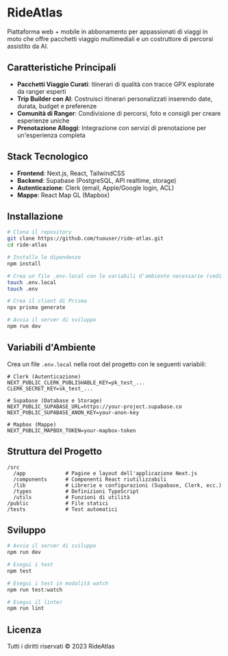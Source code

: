 # RideAtlas

Piattaforma web + mobile in abbonamento per appassionati di viaggi in moto che offre pacchetti viaggio multimediali e un costruttore di percorsi assistito da AI.

## Caratteristiche Principali

- **Pacchetti Viaggio Curati**: Itinerari di qualità con tracce GPX esplorate da ranger esperti
- **Trip Builder con AI**: Costruisci itinerari personalizzati inserendo date, durata, budget e preferenze
- **Comunità di Ranger**: Condivisione di percorsi, foto e consigli per creare esperienze uniche
- **Prenotazione Alloggi**: Integrazione con servizi di prenotazione per un'esperienza completa

## Stack Tecnologico

- **Frontend**: Next.js, React, TailwindCSS
- **Backend**: Supabase (PostgreSQL, API realtime, storage)
- **Autenticazione**: Clerk (email, Apple/Google login, ACL)
- **Mappe**: React Map GL (Mapbox)

## Installazione

```bash
# Clona il repository
git clone https://github.com/tuouser/ride-atlas.git
cd ride-atlas

# Installa le dipendenze
npm install

# Crea un file .env.local con le variabili d'ambiente necessarie (vedi Docs su nifty)
touch .env.local
touch .env

# Crea il client di Prisma
npx prisma generate

# Avvia il server di sviluppo
npm run dev
```

## Variabili d'Ambiente

Crea un file `.env.local` nella root del progetto con le seguenti variabili:

```
# Clerk (Autenticazione)
NEXT_PUBLIC_CLERK_PUBLISHABLE_KEY=pk_test_...
CLERK_SECRET_KEY=sk_test_...

# Supabase (Database e Storage)
NEXT_PUBLIC_SUPABASE_URL=https://your-project.supabase.co
NEXT_PUBLIC_SUPABASE_ANON_KEY=your-anon-key

# Mapbox (Mappe)
NEXT_PUBLIC_MAPBOX_TOKEN=your-mapbox-token
```

## Struttura del Progetto

```
/src
  /app             # Pagine e layout dell'applicazione Next.js
  /components      # Componenti React riutilizzabili
  /lib             # Librerie e configurazioni (Supabase, Clerk, ecc.)
  /types           # Definizioni TypeScript
  /utils           # Funzioni di utilità
/public            # File statici
/tests             # Test automatici
```

## Sviluppo

```bash
# Avvia il server di sviluppo
npm run dev

# Esegui i test
npm test

# Esegui i test in modalità watch
npm run test:watch

# Esegui il linter
npm run lint
```

## Licenza

Tutti i diritti riservati © 2023 RideAtlas